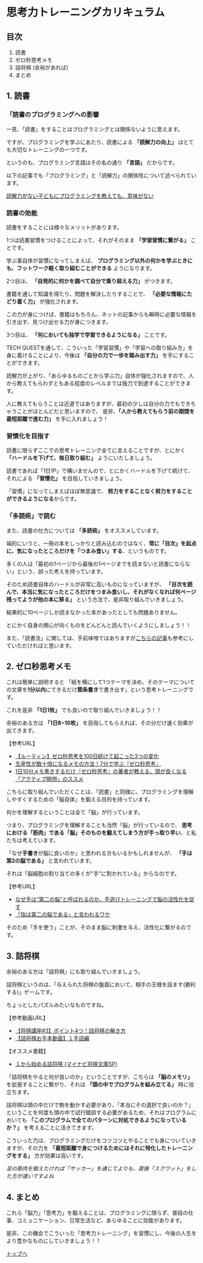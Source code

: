 # 思考力トレーニングカリキュラム

## 目次

1. 読書
2. ゼロ秒思考メモ
3. 詰将棋 (余裕があれば)
4. まとめ

## 1. 読書

### 「読書のプログラミングへの影響

一見、「読書」をすることはプログラミングとは関係ないように思えます。

ですが、プログラミングを学ぶにあたり、読書による **「読解力の向上」** はとても大切なトレーニングの一つです。

というのも、プログラミング言語はその名の通り **「言語」** だからです。

以下の記事でも「プログラミング」と「読解力」の関係性について述べられています。

[読解力がない子どもにプログラミングを教えても、意味がない](https://www.atmarkit.co.jp/ait/articles/1901/08/news022.html)


### 読書の効能

読書をすることには様々なメリットがあります。

1つは読書習慣をつけることによって、それがそのまま **「学習習慣に繋がる」** ことです。

学ぶ事自体が習慣になってしまえば、 **プログラミング以外の何かを学ぶときにも、フットワーク軽く取り組むことができる** ようになります。


2つ目は、 **「自発的に何かを調べて自分で乗り超える力」** がつきます。

書籍を通して知識を得たり、問題を解決したりすることで、 **「必要な情報にたどり着く力」** が強化されます。

この力が身につけば、書籍はもちろん、ネットの記事からも瞬時に必要な情報を引き出す、見つけ出せる力が身につきます。


3つ目は、 **「何においても独学で学習できるようになる」** ことです。

TECH QUESTを通して、こういった「学習習慣」や「学習への取り組み方」を身に着けることにより、今後は **「自分の力で一歩を踏み出す力」** を手にすることができます。

読解力が上がり、「あらゆるものごとから学ぶ力」自体が強化されますので、人から教えてもらわずともある程度のレベルまでは独力で到達することができます。

人に教えてもらうことは近道ではありますが、最初の少しは自分の力でもできちゃうことがほとんどだと思いますので、 是非、**「人から教えてもらう前の期間を最短距離で進む力」** を手に入れましょう！


### 習慣化を目指す

読書に限らずここでの思考トレーニング全てに言えることですが、とにかく **「ハードルを下げて、毎日取り組む」** ようにいたしましょう。

読書であれば「1日1P」で構いませんので、とにかくハードルを下げて続けて、それによる **「習慣化」** を目指していきましょう。

「習慣」になってしまえばほぼ無意識で、 **努力をすることなく努力をすることができるようになる**からです。


### 「多読術」で読む

また、読書の仕方については **「多読術」** をオススメしています。

端的にいうと、一冊の本をしっかりと読み込むのではなく、**常に「目次」を起点に、気になったところだけを「つまみ食い」する**、というものです。

多くの人は「最初の1ページから最後の1ページまでを読まないと読書にならない」という、誤った考えを持っています。

そのため読書自体のハードルが非常に高いものになっていますが、 **「目次を読んで、本当に気になったところだけをつまみ食いし、それがなくなれば何ページ残ってようが他の本に移る」** という方法で、是非取り組んでいきましょう。

結果的に10ページしか読まなかった本があったとしても問題ありません。

とにかく自身の関心が向くものをどんどんと読んでいくようにしましょう！！

また、「読書法」に関しては、手前味噌ではありますが[こちらの記事](https://note.com/kidachihiro/n/ncee76e2812a2)も参考にしていただければと思います。


## 2. ゼロ秒思考メモ

これは簡単に説明すると 「紙を横にして1つテーマを決め、そのテーマについての文章を**1分以内**にできるだけ**箇条書き**で書き出す」という思考トレーニングです。

これを是非 **「1日1枚」** でも良いので取り組んでいきましょう！！

余裕のある方は **「1日8~10枚」** を目指してもらえれば、その分だけ速く効果が出てきます。

【参考URL】
- [【ルーティン】ゼロ秒思考を100日続けて起こった3つの変化](https://www.youtube.com/watch?v=wIOoPyEzrG8)
- [生産性が数十倍になるメモの方法！7分で学ぶ『ゼロ秒思考』](https://www.youtube.com/watch?v=L6xf_qmhffc)
- [1日10分メモ書きするだけ『ゼロ秒思考』の著者が教える、頭が良くなる「アクティブ瞑想」のススメ](https://logmi.jp/business/articles/260889)


こちらに取り組んでいただくことは、「読書」と同様に、プログラミングを理解しやすくするための「脳自体」を鍛える目的を持っています。

何かを理解するということは全て「脳」が行っています。

つまり、プログラミングを理解することも当然「脳」が行っているので、 **思考における「筋肉」である「脳」そのものを鍛えてしまう方が手っ取り早い**、と私たちは考えています。

「なぜ**手書き**が脳に良いのか」と思われる方もいるかもしれませんが、 **「手は第2の脳である」** と言われています。

それは「脳細胞の割り当ての多くが"手"に割かれている」からなのです。

【参考URL】
- [なぜ手は“第二の脳”と呼ばれるのか。手遊びトレーニングで脳の活性化を促す](https://melos.media/children/28280/)
- [「指は第二の脳である」と言われるワケ](https://brain-gr.com/tokinaika_clinic/blog/publication/post-776/)

そのため「手を使う」ことが、そのまま脳に刺激を与え、活性化に繋がるのです。



## 3. 詰将棋

余裕のある方は「詰将棋」にも取り組んでいきましょう。

詰将棋というのは、「与えられた将棋の盤面において、相手の王様を詰ます(勝利する)」ゲームです。

ちょっとしたパズルみたいなものですね。

【参考動画URL】
- [【将棋講座#3】ポイント4つ！詰将棋の解き方](https://www.youtube.com/watch?v=7liNt_QpZdc)
- [【詰将棋お手本動画】１手詰編](https://www.youtube.com/watch?v=nVfKPp5kBfk)

【オススメ書籍】
- [１から始める詰将棋 (マイナビ将棋文庫SP)](https://www.amazon.co.jp/dp/B00XPFFAMK)

「詰将棋をやると何が良いのか」ということですが、こちらは **「脳のメモリ」** を拡張することに繋がり、それは **「頭の中でプログラムを組み立てる」** 時に役立ちます。

詰将棋は頭の中だけで駒を動かす必要があり、「本当にその選択で良いのか？」ということを何度も頭の中で試行錯誤する必要があるため、それはプログラムにおいても **「このプログラムで全てのパターンに対処できるようになっているか？」** を考えることに活きてきます。

こういった力は、プログラミングだけをコツコツとやることでも身についていきますが、その力を **「最短距離で身につけるためにはそれに特化したトレーニングをする」** 方が効果は高いです。

*足の筋肉を鍛えたければ「サッカー」を通じてよりも、直接「スクワット」をした方が速いですよね*


## 4. まとめ

これら「脳力」「思考力」を鍛えることは、プログラミングに限らず、普段の仕事、コミュニケーション、日常生活など、あらゆることに効能があります。

是非、この機会でこういった「思考力トレーニング」を習慣にし、今後の人生をより豊かなものにしていきましょう！！

[トップへ](/README.md)
